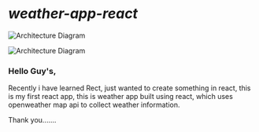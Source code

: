 # *weather-app-react*
![Architecture Diagram](/weather-app-react/src/assets/pc.png)

![Architecture Diagram](/weather-app-react/src/assets/phone.png)

### Hello Guy's,

Recently i have learned Rect, just wanted to create something in react, this is my first react app, this is weather app built using react, which uses openweather map api to collect weather information.

Thank you.......
